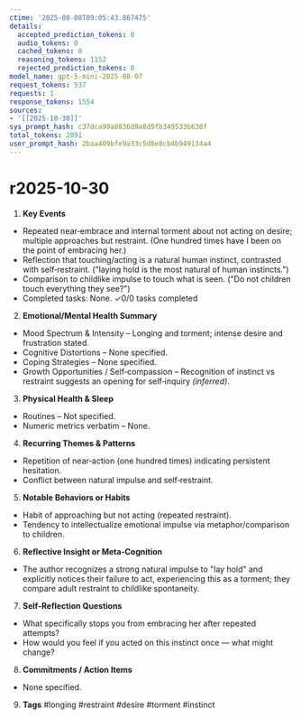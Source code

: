 ```yaml
---
ctime: '2025-08-08T09:05:43.867475'
details:
  accepted_prediction_tokens: 0
  audio_tokens: 0
  cached_tokens: 0
  reasoning_tokens: 1152
  rejected_prediction_tokens: 0
model_name: gpt-5-mini-2025-08-07
request_tokens: 537
requests: 1
response_tokens: 1554
sources:
- '[[2025-10-30]]'
sys_prompt_hash: c37dca99a8836d9a8d9fb349533b638f
total_tokens: 2091
user_prompt_hash: 2baa409bfe9a33c5d8e8cb4b949134a4
---
```

# r2025-10-30

1. **Key Events**
- Repeated near‑embrace and internal torment about not acting on desire; multiple approaches but restraint. (One hundred times have I been on the point of embracing her.)
- Reflection that touching/acting is a natural human instinct, contrasted with self‑restraint. ("laying hold is the most natural of human instincts.")
- Comparison to childlike impulse to touch what is seen. ("Do not children touch everything they see?")
- Completed tasks: None.
✓0/0 tasks completed

2. **Emotional/Mental Health Summary**
- Mood Spectrum & Intensity – Longing and torment; intense desire and frustration stated.
- Cognitive Distortions – None specified.
- Coping Strategies – None specified.
- Growth Opportunities / Self‑compassion – Recognition of instinct vs restraint suggests an opening for self‑inquiry *(inferred)*.

3. **Physical Health & Sleep**
- Routines – Not specified.
- Numeric metrics verbatim – None.

4. **Recurring Themes & Patterns**
- Repetition of near‑action (one hundred times) indicating persistent hesitation.
- Conflict between natural impulse and self‑restraint.

5. **Notable Behaviors or Habits**
- Habit of approaching but not acting (repeated restraint).
- Tendency to intellectualize emotional impulse via metaphor/comparison to children.

6. **Reflective Insight or Meta‑Cognition**
- The author recognizes a strong natural impulse to "lay hold" and explicitly notices their failure to act, experiencing this as a torment; they compare adult restraint to childlike spontaneity.

7. **Self‑Reflection Questions**
- What specifically stops you from embracing her after repeated attempts?
- How would you feel if you acted on this instinct once — what might change?

8. **Commitments / Action Items**
- None specified.

9. **Tags**
#longing #restraint #desire #torment #instinct